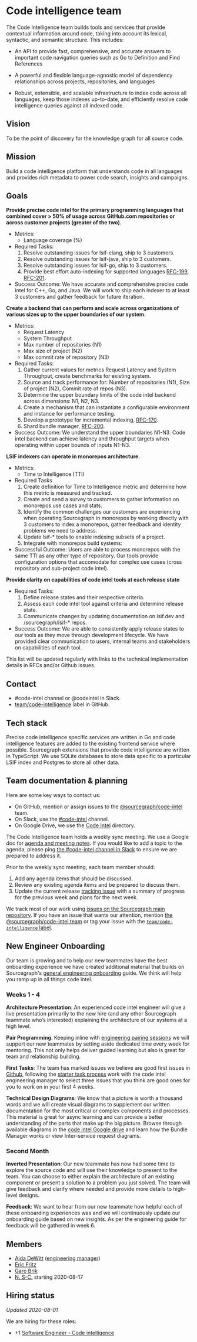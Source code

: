 # Code intelligence team

The Code Intelligence team builds tools and services that provide contextual information around code, taking into account its lexical, syntactic, and semantic structure. This includes:

- An API to provide fast, comprehensive, and accurate answers to important code navigation queries such as Go to Definition and Find References

- A powerful and flexible language-agnostic model of dependency relationships across projects, repositories, and languages

- Robust, extensible, and scalable infrastructure to index code across all languages, keep those indexes up-to-date, and efficiently resolve code intelligence queries against all indexed code.

## Vision

To be the point of discovery for the knowledge graph for all source code.

## Mission

Build a code intelligence platform that understands code in all languages and provides rich metadata to power code search, insights and campaigns. 

## Goals

**Provide precise code intel for the primary programming languages that combined cover > 50% of usage across GitHub.com repositories or across customer projects (greater of the two).**
- Metrics:
  - Language coverage (%)
- Required Tasks:
  1. Resolve outstanding issues for lsif-clang, ship to 3 customers.
  1. Resolve outstanding issues for lsif-java, ship to 3 customers. 
  1. Resolve outstanding issues for lsif-go, ship to 3 customers. 
  1. Provide best effort auto-indexing for supported languages [RFC-199](https://docs.google.com/document/d/1rCduWqaLAbMu2s43RwJTBbRlhL6qS3oqq4iawiGdoVE/edit), [RFC-201](https://docs.google.com/document/d/1NPQs1s814LZjNXjPuavqC1N7hZR192DNtmSBmAeH9UY/edit).
- Success Outcome: We have accurate and comprehensive precise code intel for C++, Go, and Java. We will work to ship each indexer to at least 3 customers and gather feedback for future iteration.

**Create a backend that can perform and scale across organizations of various sizes up to the upper boundaries of our system.**
- Metrics:
  - Request Latency
  - System Throughput
  - Max number of repositories (N1)
  - Max size of project (N2)
  - Max commit rate of repository (N3)
- Required Tasks:
  1. Gather current values for metrics Request Latency and System Throughput, create benchmarks for existing system.
  1. Source and track performance for: Number of repositories (N1), Size of project (N2), Commit rate of repos (N3).
  1. Determine the upper boundary limits of the code intel backend across dimensions: N1, N2, N3.
  1. Create a mechanism that can instantiate a configurable environment and instance for performance testing. 
  1. Develop a prototype for incremental indexing, [RFC-170](https://docs.google.com/document/d/1NPu0Vc7FpdoYwCrtpnu-8KB4OPbw7L0KBTqw96JVc8w/edit).
  1. Shard bundle manager, [RFC-200](https://docs.google.com/document/d/1IfkY9a6odfQmkjGtgJBFtPOUFuTwWryawFfVGRi8hO4/).
- Success Outcome: We understand the upper boundaries N1-N3. Code intel backend can achieve latency and throughput targets when operating within upper bounds of inputs N1-N3.

**LSIF indexers can operate in monorepos architecture.**
- Metrics:
  - Time to Intelligence (TTI)
- Required Tasks
  1. Create definition for Time to Intelligence metric and determine how this metric is measured and tracked.
  1. Create and send a survey to customers to gather information on monorepos use cases and stats.
  1. Identify the common challenges our customers are experiencing when operating Sourcegraph in monorepos by working directly with 3 customers to index a monorepos, gather feedback and identity problems we need to address.
  1. Update lsif-* tools to enable indexing subsets of a project.
  1. Integrate with monorepos build systems: 
- Successful Outcome: Users are able to process monorepos with the same TTI as any other type of repository. Our tools provide configuration options that accomodate for complex use cases (cross repository and sub-project code intel).

**Provide clarity on capabilities of code intel tools at each release state**
- Required Tasks:
  1. Define release states and their respective criteria. 
  1. Assess each code intel tool against criteria and determine release state.
  1. Communicate changes by updating documentation on lsif.dev and /sourcegraph/lsif-* repos.
- Success Outcome: We are able to consistently apply release states to our tools as they move through development lifecycle. We have provided clear communication to users, internal teams and stakeholders on capabilities of each tool.

This list will be updated regularly with links to the technical implementation details in RFCs and/or Github issues.

## Contact

- #code-intel channel or @codeintel in Slack.
- [team/code-intelligence](https://github.com/sourcegraph/sourcegraph/issues/new?labels=team/code-intelligence) label in GitHub.

## Tech stack

Precise code intelligence specific services are written in Go and code intelligence features are added to the existing frontend service where possible. Sourcegraph extensions that provide code intelligence are written in TypeScript. We use SQLite databases to store data specific to a particular LSIF index and Postgres to store all other data.

## Team documentation & planning

Here are some key ways to contact us:

- On GitHub, mention or assign issues to the [@sourcegraph/code-intel](https://github.com/orgs/sourcegraph/teams/code-intel) team.
- On Slack, use the [#code-intel](https://app.slack.com/client/T02FSM7DL/CHXHX7XAS) channel.
- On Google Drive, we use the [Code Intel](https://drive.google.com/drive/folders/1vKcW5EM4RBIuF8ZFvPM0G1FRwl_03RXK) directory.

The Code Intelligence team holds a weekly sync meeting.  We use a Google doc for [agenda and meeting notes](https://docs.google.com/document/d/1R4gXavKwajVRplHSy1ECn_ZHMoQZIwiGKqWWb2SdbUE/edit). If you would like to add a topic to the agenda, please ping [the #code-intel channel in Slack]( https://app.slack.com/client/T02FSM7DL/CHXHX7XAS) to ensure we are prepared to address it.

Prior to the weekly sync meeting, each team member should:

1. Add any agenda items that should be discussed.
2. Review any existing agenda items and be prepared to discuss them.
3. Update the current release [tracking issue](../tracking_issues.md) with a summary of progress for the previous week and plans for the next week.

We track most of our work using [issues on the Sourcegraph main repository](https://github.com/sourcegraph/sourcegraph/issues). If you have an issue that wants our attention, mention [the @sourcegraph/code-intel team](https://github.com/orgs/sourcegraph/teams/code-intel) or tag your issue with the [`team/code-intelligence` label](https://github.com/sourcegraph/sourcegraph/labels/team%2Fcode-intelligence).

## New Engineer Onboarding

Our team is growing and to help our new teammates have the best onboarding experience we have created additional material that builds on Sourcegraph's [general engineering onboarding](../onboarding.md) guide. We think will help you ramp up in all things code intel.

### Weeks 1 - 4

**Architecture Presentation**: An experienced code intel engineer will give a live presentation primarily to the new hire (and any other Sourcegraph teammate who’s interested) explaining the architecture of our systems at a high level.

**Pair Programming**: Keeping inline with [engineering pairing sessions](../onboarding.md#pairing-sessions) we will support our new teammates by setting aside dedicated time every week for mentoring. This not only helps deliver guided learning but also is great for team and relationship building.

**First Tasks**: The team has marked issues we believe are good first issues in [Github](https://github.com/sourcegraph/sourcegraph/issues?q=is%3Aopen+label%3A%22good+first+issue%22++label%3A%22team%2Fcode-intelligence%22), following the [starter task process](../onboarding.md#starter-tasks) work with the code intel engineering manager to select three issues that you think are good ones for you to work on in your first 4 weeks.

**Technical Design Diagrams**: We know that a picture is worth a thousand words and we will create visual diagrams to supplement our written documentation for the most critical or complex components and processes. This material is great for async learning and can provide a better understanding of the parts that make up the big picture. Browse through available diagrams in the [code intel Google drive](https://drive.google.com/drive/folders/1vKcW5EM4RBIuF8ZFvPM0G1FRwl_03RXK) and learn how the Bundle Manager works or view Inter-service request diagrams.

### Second Month

**Inverted Presentation**: Our new teammate has now had some time to explore the source code and will use their knowledge to present to the team. You can choose to either explain the architecture of an existing component or present a solution to a problem you just solved. The team will give feedback and clarify where needed and provide more details to high-level designs.

**Feedback**: We want to hear from our new teammate how helpful each of these onboarding experiences was and we will continuously update our onboarding guide based on new insights. As per the engineering guide for feedback will be gathered in week 6.

## Members

- [Aida DeWitt](../../../company/team/index.md#aida-dewitt-she-her) ([engineering manager](../roles.md#engineering-manager))
- [Eric Fritz](../../../company/team/index.md#eric-fritz-he-him) 
- [Garo Brik](../../../company/team/index.md#garo-brik-they-them)
- [N. S-C.](../../../company/team/index.md#todo) starting 2020-08-17

## Hiring status

_Updated 2020-08-01_

We are hiring for these roles:

- +1 [Software Engineer - Code intelligence](https://github.com/sourcegraph/careers/blob/master/job-descriptions/software-engineer-code-intelligence.md)
